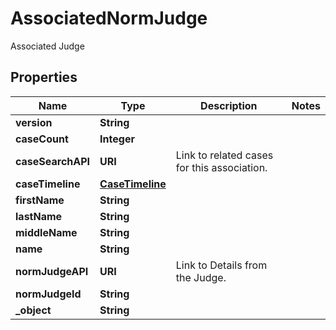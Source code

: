 

# AssociatedNormJudge

Associated Judge

## Properties

| Name | Type | Description | Notes |
|------------ | ------------- | ------------- | -------------|
|**version** | **String** |  |  |
|**caseCount** | **Integer** |  |  |
|**caseSearchAPI** | **URI** | Link to related cases for this association. |  |
|**caseTimeline** | [**CaseTimeline**](CaseTimeline.md) |  |  |
|**firstName** | **String** |  |  |
|**lastName** | **String** |  |  |
|**middleName** | **String** |  |  |
|**name** | **String** |  |  |
|**normJudgeAPI** | **URI** | Link to Details from the Judge. |  |
|**normJudgeId** | **String** |  |  |
|**_object** | **String** |  |  |



